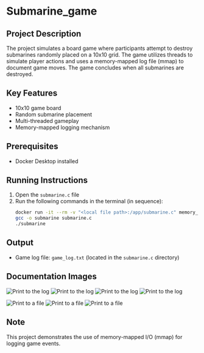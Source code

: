 # Submarine_game
## Project Description
The project simulates a board game where participants attempt to destroy submarines randomly placed on a 10x10 grid. The game utilizes threads to simulate player actions and uses a memory-mapped log file (mmap) to document game moves. The game concludes when all submarines are destroyed.

## Key Features
- 10x10 game board
- Random submarine placement
- Multi-threaded gameplay
- Memory-mapped logging mechanism

## Prerequisites
- Docker Desktop installed

## Running Instructions
1. Open the `submarine.c` file
2. Run the following commands in the terminal (in sequence):
   ```bash
   docker run -it --rm -v "<local file path>:/app/submarine.c" memory_mapped_io_demo
   gcc -o submarine submarine.c
   ./submarine
   ```

## Output
- Game log file: `game_log.txt` (located in the `submarine.c` directory)

## Documentation Images
![Print to the log](images/log1.png)
![Print to the log](images/log2.png)
![Print to the log](images/log3.png)
![Print to the log](images/log4.png)

![Print to a file](images/txt1.png)
![Print to a file](images/txt2.png)
![Print to a file](images/txt3.png)

## Note
This project demonstrates the use of memory-mapped I/O (mmap) for logging game events.
